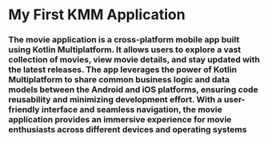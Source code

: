 #  My First KMM Application
###  The movie application is a cross-platform mobile app built using Kotlin Multiplatform. It allows users to explore a vast collection of movies, view movie details, and stay updated with the latest releases. The app leverages the power of Kotlin Multiplatform to share common business logic and data models between the Android and iOS platforms, ensuring code reusability and minimizing development effort. With a user-friendly interface and seamless navigation, the movie application provides an immersive experience for movie enthusiasts across different devices and operating systems